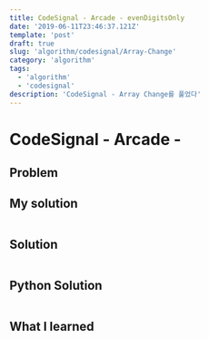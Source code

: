 ```yaml
---
title: CodeSignal - Arcade - evenDigitsOnly
date: '2019-06-11T23:46:37.121Z'
template: 'post'
draft: true
slug: 'algorithm/codesignal/Array-Change'
category: 'algorithm'
tags:
  - 'algorithm'
  - 'codesignal'
description: 'CodeSignal - Array Change를 풀었다'
---
```


# CodeSignal - Arcade - 

## Problem

## My solution

```javascript

```

## Solution

```javascript

```

## Python Solution

```python

```

## What I learned 



## 